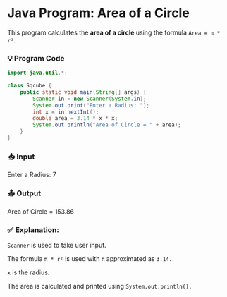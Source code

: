 # Java Program: Area of a Circle

This program calculates the **area of a circle** using the formula `Area = π * r²`.

### 💡 Program Code
```java
import java.util.*;

class Sqcube {
    public static void main(String[] args) {
        Scanner in = new Scanner(System.in);
        System.out.print("Enter a Radius: ");
        int x = in.nextInt();
        double area = 3.14 * x * x;
        System.out.println("Area of Circle = " + area);
    }
}
```
### 📥 Input
Enter a Radius: 7

### 📤 Output
Area of Circle = 153.86

### ✅ Explanation:

``` Scanner ``` is used to take user input.

The formula ``` π * r² ``` is used with ``` π ``` approximated as ``` 3.14. ``` 

``` x ``` is the radius.

The area is calculated and printed using ``` System.out.println(). ```
